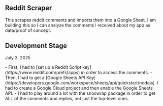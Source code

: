 ## Reddit Scraper
This scrapes reddit comments and imports them into a Google Sheet. I am building this so I can analyze the comments I received about my app as data/proof of concept.

## Development Stage
<p>July 3, 2025</p>
- First, I had to [set up a Reddit Script key](https://www.reddit.com/prefs/apps) in order to access the comments.
- Then, I had to get a [Google Sheets API Key](https://developers.google.com/workspace/sheets/api/quickstart/nodejs). I had to create a Google Cloud project and then enable the Google Sheets API.
- I had to play around a lot with the snoowrap package in order to get ALL of the comments and replies, not just the top-level ones.